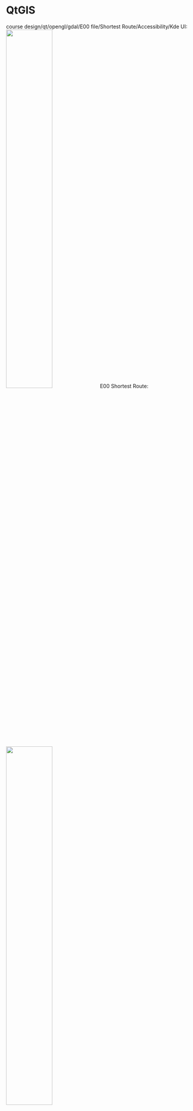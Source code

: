 # QtGIS
course design/qt/opengl/gdal/E00 file/Shortest Route/Accessibility/Kde
UI:
<img src="https://github.com/silverbullet1472/QtGIS/blob/master/img/1.jpg" width=50%>
E00 Shortest Route:
<img src="https://github.com/silverbullet1472/QtGIS/blob/master/img/2.jpg" width=50%>
<img src="https://github.com/silverbullet1472/QtGIS/blob/master/img/3.jpg" width=50%>
Accessibility:
<img src="https://github.com/silverbullet1472/QtGIS/blob/master/img/task2.jpg" width=50%>
Kde:
<img src="https://github.com/silverbullet1472/QtGIS/blob/master/img/task3.jpg" width=50%>
